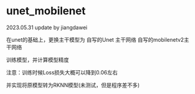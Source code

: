 # unet_mobilenet
2023.05.31 update by jiangdawei


在unet的基础上，更换主干模型为
自写的Unet 主干网络
自写的mobilenetv2主干网络

训练模型，并计算模型精度

注意：训练时候Loss损失大概可以降到0.06左右

并实现将原模型转为RKNN模型(未测试，但是程序差不多)
